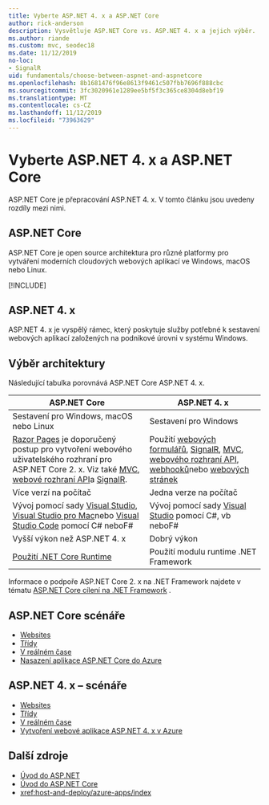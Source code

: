 ```yaml
---
title: Vyberte ASP.NET 4. x a ASP.NET Core
author: rick-anderson
description: Vysvětluje ASP.NET Core vs. ASP.NET 4. x a jejich výběr.
ms.author: riande
ms.custom: mvc, seodec18
ms.date: 11/12/2019
no-loc:
- SignalR
uid: fundamentals/choose-between-aspnet-and-aspnetcore
ms.openlocfilehash: 8b1681476f96e8613f9461c507fbb7696f888cbc
ms.sourcegitcommit: 3fc3020961e1289ee5bf5f3c365ce8304d8ebf19
ms.translationtype: MT
ms.contentlocale: cs-CZ
ms.lasthandoff: 11/12/2019
ms.locfileid: "73963629"
---
```

# <a name="choose-between-aspnet-4x-and-aspnet-core"></a>Vyberte ASP.NET 4. x a ASP.NET Core

ASP.NET Core je přepracování ASP.NET 4. x. V tomto článku jsou uvedeny rozdíly mezi nimi.

## <a name="aspnet-core"></a>ASP.NET Core

ASP.NET Core je open source architektura pro různé platformy pro vytváření moderních cloudových webových aplikací ve Windows, macOS nebo Linux.

[!INCLUDE[](~/includes/benefits.md)]

## <a name="aspnet-4x"></a>ASP.NET 4. x

ASP.NET 4. x je vyspělý rámec, který poskytuje služby potřebné k sestavení webových aplikací založených na podnikové úrovni v systému Windows.

## <a name="framework-selection"></a>Výběr architektury

Následující tabulka porovnává ASP.NET Core ASP.NET 4. x.

| ASP.NET Core | ASP.NET 4. x |
|---|---|
|Sestavení pro Windows, macOS nebo Linux|Sestavení pro Windows|
|[Razor Pages](xref:razor-pages/index) je doporučený postup pro vytvoření webového uživatelského rozhraní pro ASP.NET Core 2. x. Viz také [MVC](xref:mvc/overview), [webové rozhraní API](xref:tutorials/first-web-api)a [SignalR](xref:signalr/introduction).|Použití [webových formulářů](/aspnet/web-forms), [SignalR](/aspnet/signalr), [MVC](/aspnet/mvc), [webového rozhraní API](/aspnet/web-api/), [webhooků](/aspnet/webhooks/)nebo [webových stránek](/aspnet/web-pages)|
|Více verzí na počítač|Jedna verze na počítač|
|Vývoj pomocí sady [Visual Studio](https://visualstudio.microsoft.com/vs/), [Visual Studio pro Mac](https://visualstudio.microsoft.com/vs/mac/)nebo [Visual Studio Code](https://code.visualstudio.com/) pomocí C# neboF#|Vývoj pomocí sady [Visual Studio](https://visualstudio.microsoft.com/vs/) pomocí C#, vb neboF#|
|Vyšší výkon než ASP.NET 4. x|Dobrý výkon|
|[Použití .NET Core Runtime](/dotnet/standard/choosing-core-framework-server)|Použití modulu runtime .NET Framework|

Informace o podpoře ASP.NET Core 2. x na .NET Framework najdete v tématu [ASP.NET Core cílení na .NET Framework](xref:index#target-framework) .

## <a name="aspnet-core-scenarios"></a>ASP.NET Core scénáře

* [Websites](xref:tutorials/first-mvc-app/index)
* [Třídy](xref:tutorials/first-web-api)
* [V reálném čase](xref:signalr/index)
* [Nasazení aplikace ASP.NET Core do Azure](/azure/app-service/app-service-web-get-started-dotnet)

## <a name="aspnet-4x-scenarios"></a>ASP.NET 4. x – scénáře

* [Websites](/aspnet/mvc)
* [Třídy](/aspnet/web-api)
* [V reálném čase](/aspnet/signalr)
* [Vytvoření webové aplikace ASP.NET 4. x v Azure](/azure/app-service/app-service-web-get-started-dotnet-framework)

## <a name="additional-resources"></a>Další zdroje

* [Úvod do ASP.NET](/aspnet/overview)
* [Úvod do ASP.NET Core](xref:index)
* <xref:host-and-deploy/azure-apps/index>
